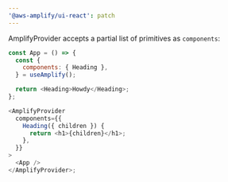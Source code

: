```yaml
---
'@aws-amplify/ui-react': patch
---
```


AmplifyProvider accepts a partial list of primitives as `components`:

```js
const App = () => {
  const {
    components: { Heading },
  } = useAmplify();

  return <Heading>Howdy</Heading>;
};

<AmplifyProvider
  components={{
    Heading({ children }) {
      return <h1>{children}</h1>;
    },
  }}
>
  <App />
</AmplifyProvider>;
```
